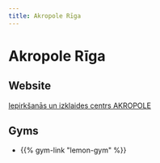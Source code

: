 ```yaml
---
title: Akropole Rīga
---
```


# Akropole Rīga

## Website
[Iepirkšanās un izklaides centrs AKROPOLE](https://www.akropoleriga.lv)

## Gyms
- {{% gym-link "lemon-gym" %}}
